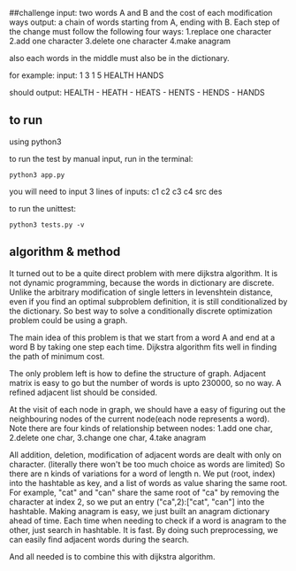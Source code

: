 ##challenge 
input: two words A and B and the cost of each modification ways
output: a chain of words starting from A, ending with B. 
Each step of the change must follow the following four ways:
1.replace one character
2.add one character
3.delete one character
4.make anagram

also each words in the middle must also be in the dictionary.

for example:
input: 
1 3 1 5
HEALTH
HANDS

should output:
HEALTH - HEATH - HEATS - HENTS - HENDS - HANDS



## to run
using python3

to run the test by manual input, run in the terminal:

`python3 app.py`

you will need to input 3 lines of inputs:
c1 c2 c3 c4
src
des



to run the unittest:

`python3 tests.py -v`



## algorithm & method


It turned out to be a quite direct problem with mere dijkstra algorithm.
It is not dynamic programming, because the words in dictionary are discrete. 
Unlike the arbitrary modification of single letters in levenshtein distance, even if you find an optimal subproblem definition, it is still conditionalized by the dictionary.
So best way to solve a conditionally discrete optimization problem could be using a graph.

The main idea of this problem is that we start from a word A and end at a word B by taking one step each time.
Dijkstra algorithm fits well in finding the path of minimum cost.

The only problem left is how to define the structure of graph. Adjacent matrix is easy to go but the number of words is upto 230000, so no way.
A refined adjacent list should be consided.

At the visit of each node in graph, we should have a easy of figuring out the neighbouring nodes of the current node(each node represents a word).
Note there are four kinds of relationship between nodes: 1.add one char, 2.delete one char, 3.change one char, 4.take anagram


All addition, deletion, modification of adjacent words are dealt with only on character. (literally there won't be too much choice as words are limited)
So there are n kinds of variations for a word of length n. We put (root, index) into the hashtable as key, and a list of words as value sharing the same root.
For example, "cat" and "can" share the same root of "ca" by removing the character at index 2, so we put an entry ("ca",2):["cat", "can"] into the hashtable.
Making anagram is easy, we just built an anagram dictionary ahead of time. Each time when needing to check if a word is anagram to the other, just search in hashtable. It is fast.
By doing such preprocessing, we can easily find adjacent words during the search.

And all needed is to combine this with dijkstra algorithm.
